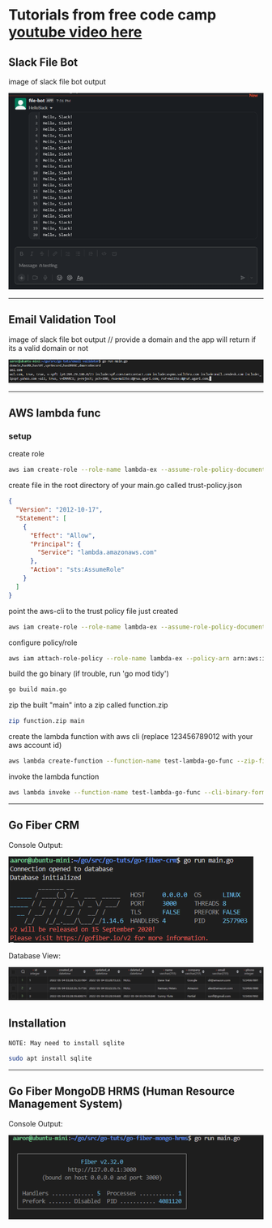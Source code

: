 # Tutorials from free code camp [youtube video here](https://www.youtube.com/watch?v=jFfo23yIWac&t=22s)

## Slack File Bot

image of slack file bot output

![alt text](./img/slack-file-bot.png "Slack File Bot")  

---

## Email Validation Tool

image of slack file bot output // provide a domain and the app will return if its a valid domain or not

![alt text](./img/email-validator.png "Email Validation Tool")  

---

## AWS lambda func

### setup

create role
```bash
aws iam create-role --role-name lambda-ex --assume-role-policy-document '{"Version": "2012-10-17","Statement": [{ "Effect": "Allow", "Principal": {"Service": "lambda.amazonaws.com"}, "Action": "sts:AssumeRole"}]}'
```

create file in the root directory of your main.go called trust-policy.json
```json
{
  "Version": "2012-10-17",
  "Statement": [
    {
      "Effect": "Allow",
      "Principal": {
        "Service": "lambda.amazonaws.com"
      },
      "Action": "sts:AssumeRole"
    }
  ]
}
```

point the aws-cli to the trust policy file just created
```bash
aws iam create-role --role-name lambda-ex --assume-role-policy-document file://trust-policy.json
```

configure policy/role
```bash
aws iam attach-role-policy --role-name lambda-ex --policy-arn arn:aws:iam::aws:policy/service-role/AWSLambdaBasicExecutionRole
```

build the go binary (if trouble, run 'go mod tidy')
```bash
go build main.go
```

zip the built "main" into a zip called function.zip
```bash
zip function.zip main
```

create the lambda function with aws cli (replace 123456789012 with your aws account id)
```bash
aws lambda create-function --function-name test-lambda-go-func --zip-file fileb://function.zip --handler main --runtime go1.x --role arn:aws:iam::123456789012:role/lambda-ex
```

invoke the lambda function
```bash
aws lambda invoke --function-name test-lambda-go-func --cli-binary-format raw-in-base64-out --payload '{"What is your name?": "Jim", "How old are you?": 33}' output.txt
```

---

## Go Fiber CRM

Console Output:

![go run main.go](./img/go-fiber-crm_run.png "Go Fiber CRM - Run")

Database View:

![select * from leads;](./img/go-fiber-crm_db.png "Go Fiber CRM - db")

## Installation

`NOTE: May need to install sqlite`

```bash
sudo apt install sqlite
```

---

## Go Fiber MongoDB HRMS (Human Resource Management System)

Console Output:

![go run main.go](./img/fiber-mongo-hrms.png)
